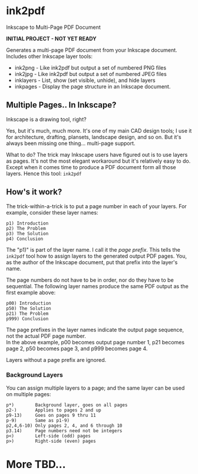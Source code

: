 # ink2pdf
Inkscape to Multi-Page PDF Document

**INITIAL PROJECT - NOT YET READY**

Generates a multi-page PDF document from your Inkscape document.
Includes other Inkscape layer tools:

-  ink2png   - Like ink2pdf but output a set of numbered PNG files
-  ink2jpg   - Like ink2pdf but output a set of numbered JPEG files
-  inklayers - List, show (set visible, unhide), and hide layers
-  inkpages  - Display the page structure in an Inkscape document.

## Multiple Pages.. In Inkscape?

Inkscape is a drawing tool, right?  

Yes, but it's much, much more.  It's one of my main CAD design tools;
I use it for architecture, drafting, plansets, landscape design, and
so on.  But it's always been missing one thing... multi-page support.

What to do? The trick may Inkscape users have figured out is to 
use layers as pages.  It's not the most elegant workaround but
it's relatively easy to do.  Except when it comes time to produce
a PDF document form all those layers.  Hence this tool: `ink2pdf`

## How's it work?

The trick-within-a-trick is to put a page number in each of
your layers.  For example, consider these layer names:

    p1) Introduction
    p2) The Problem
    p3) The Solution
    p4) Conclusion

The "p1)" is part of the layer name.  I call it the *page prefix*.
This tells the `ink2pdf` tool how to assign layers to the generated output PDF pages.
You, as the author of the Inkscape document, put that prefix into the layer's name.

The page numbers do not have to be in order, nor do they have to be sequential.
The following layer names produce the same PDF output as the first example above:

    p00) Introduction
    p50) The Solution
    p21) The Problem
    p999) Conclusion

The page prefixes in the layer names indicate the output page sequence, not the actual PDF page number.  
In the above example, p00 becomes output page number 1, p21 becomes page 2,
p50 becomes page 3, and p999 becomes page 4.

Layers without a page prefix are ignored.

### Background Layers

You can assign multiple layers to a page; and the same layer can 
be used on multiple pages:

    p*)        Background layer, goes on all pages
    p2-)       Applies to pages 2 and up
    p9-13)     Goes on pages 9 thru 11
    p-9)       Same as p1-9)
    p2,4,6-10) Only pages 2, 4, and 6 through 10
    p3.14)     Page numbers need not be integers
    p<)        Left-side (odd) pages
    p>)        Right-side (even) pages 

# More TBD...
